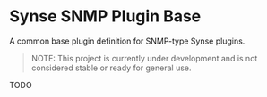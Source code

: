 # Synse SNMP Plugin Base

A common base plugin definition for SNMP-type Synse plugins.

> NOTE: This project is currently under development and is not considered stable or ready for general use.

TODO
